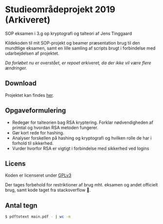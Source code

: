 # Studieområdeprojekt 2019 (Arkiveret)
SOP eksamen i 3.g op kryptografi og talteori af Jens Tinggaard

Kildekoden til mit SOP-projekt og beamer præsentation brug til den mundtlige eksamen, samt en lille samling af scripts brugt i forbindelse med udarbejdelsen af projektet.

*Da forløbet nu er overstået, er repoet arkiveret, da der ikke vil være flere ændringer.*

## Download
Projektet kan findes [her](https://github.com/Tinggaard/sop/releases).

## Opgaveformulering
* Redegør for talteorien bag RSA kryptering. Forklar nødvendigheden af primtal og hvordan RSA metoden fungerer.
* Gør kort rede for hashing.
* Analyser forskellen på hashing og kryptografi og hvilken rolle de har i forhold til sikkerhed.
* Vurder hvorfor RSA er vigtigt i forbindelse med sikkerhed ved logins

## Licens
Koden er licenseret under [GPLv3](/LICENSE)

Der tages forbehold for restriktioner af brug mht. eksamen og andet officielt brug, samt kode taget fra stackoverflow :pray:.

## Antal tegn
```bash
$ pdftotext main.pdf - | wc -m
```
